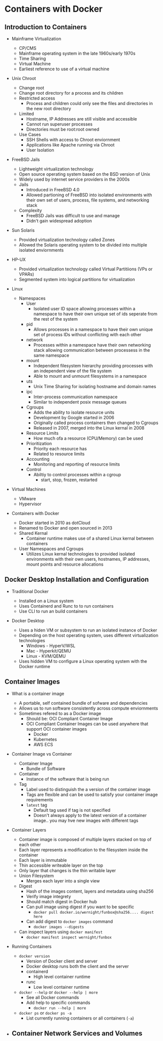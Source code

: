 # Containers with Docker

## Introduction to Containers
- Mainframe Virtualization
  - CP/CMS 
  - Mainframe operating system in the late 1960s/early 1970s
  - Time Sharing
  - Virtual Machine
  - Earliest reference to use of a virtual machine

- Unix Chroot
  - Change root
  - Change root directory for a process and its children
  - Restricted access
    - Process and children could only see the files and directories in the new root directory
  - Limited
    - Hostname, IP Addresses are still visible and accessible
    - Cannot run superuser processes
    - Directories must be root:root owned
  - Use Cases
    - SSH Shells with access to Chroot enviornment
    - Applications like Apache running via Chroot
    - User Isolation

- FreeBSD Jails
  - Lightweight virtualization technology
  - Open source operating system based on the BSD version of Unix
  - Widely used by internet service providers in the 2000s
  - Jails
    - Introduced in FreeBSD 4.0
    - Allowed partioning of FreeBSD into isolated environments with their own set of users, process, file systems, and networking stack
  - Complexity
    - FreeBSD Jails was difficult to use and manage
    - Didn't gain widespread adoption

- Sun Solaris
  - Provided virtualization technology called Zones
  - Allowed the Solaris operating system to be divided into multiple isolated enviornments

- HP-UX
  - Provided virtualization technology called Virtual Partitiions (VPs or VPARs)
  - Segmented system into logical partitions for virtualization

- Linux
  - Namespaces
    - User
      - Isolated user ID space allowing processes within a namespace to have their own unique set of ids seperate from the rest of the system
    - pid
      - Allows processes in a namespace to have their own unique set of process IDs without conflicting with each other
    - network
      - Processes within a namespace have their own networking stack allowing communication between processess in the same namespace
    - mount
      - Independent filesystem hierarchy providing processes with an independent view of the file system
      - Able to mount and unmount filesystems in a namespace
    - uts
      - Unix Time Sharing for isolating hostname and domain names
    - ipc
      - Inter-process communication namespace
      - Similar to independent posix message queues
    - Cgroups
      - Adds the ability to isolate resource units
      - Development by Google started in 2006
      - Originally called process containers then changed to Cgroups
      - Released in 2007, merged into the Linux kernal in 2008
    - Resource Limits
      - How much ofa a resource (CPU/Memory) can be used
    - Prioritization
      - Priority each resource has
      - Related to resource limits
    - Accounting
      - Monitoring and reporting of resource limits
    - Control
      - Abiltiy to control processes within a cgroup
        - start, stop, frozen, restarted

- Virtual Machines
  - VMware
  - Hypervisor

- Containers with Docker
  - Docker started in 2010 as dotCloud
  - Renamed to Docker and open sourced in 2013
  - Shared Kernal
    - Container runtime makes use of a shared Linux kernal between containers
  - User Namespaces and Cgroups
    - Utilizes Linux kernal technologies to provided isolated environments with their own users, hostnames, IP addresses, mount points and resource allocations

## Docker Desktop Installation and Configuration

- Traditional Docker
  - Installed on a Linux system
  - Uses Containerd and Runc to to run containers
  - Use CLI to run an build containers

- Docker Desktop
  - Uses a hiden VM or subsystem to run an isolated instance of Docker
  - Depending on the host operating system, uses different virtualization technologies
    - Windows - HyperV/WSL
    - Mac - Hyperkit/QEMU
    - Linux - KVM/QEMU
  - Uses hidden VM to configure a Linux operating system with the Docker runtime

## Container Images

- What is a container image
  - A portable, self contained bundle of sofware and dependencies
  - Allows us to run software consistently across compute enviornments
  - Sometimes refered to as a Docker image
    - Should be: OCI Compliant Container Image
    - OCI Compliant Container Images can be used anywhere that support OCI container images
      - Docker
      - Kubernetes
      - AWS ECS

- Container Image vs Container
  - Container Image
    - Bundle of Software
  - Container
    - Instance of the software that is being run
  - Tag
    - Label used to distinguish the a version of the container image
    - Tags are flexible and can be used to satisfy your container image requirements
    - `latest` tag
      - Default tag used if tag is not specified
      - Doesn't always apply to the latest version of a container image.. you may hve new images with different tags

- Container Layers
  - Container image is composed of multiple layers stacked on top of each other
  - Each layer represents a modification to the filesystem inside the container
  - Each layer is immutable
  - Thin accessible writeable layer on the top
  - Only layer that changes is the thin writable layer
  - Union Filesystem
    - Merges each layer into a single view
  - Digest
    - Hash of the images content, layers and metadata using sha256
    - Verify image integrety
    - Should match digest in Docker hub
    - Can pull image using digest if you want to be specific
      - `docker pull docker.io/wernight/funbox@sha256.... digest here`
    - Can add digest to `docker images` command
      - `docker images --digests`
  - Can inspect layers using `docker manifest`
    - `docker manifest inspect wernight/funbox`

- Running Containers
  - `docker version`
    - Version of Docker client and server
    - Docker desktop runs both the client and the server
    - containerd
      - High level container runtime
    - runc
      - Low level container runtime
  - `docker --help` or `docker --help | more`
    - See all Docker commands
    - Add help to specific commands
      - `docker run --help | more`
  - `docker ps` or `docker ps -a`
    - List currently running containers or all containers (`-a`)

- Container Network Services and Volumes
  - 


 



